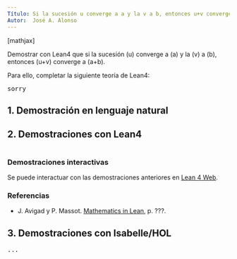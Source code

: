 ```yaml
---
Título: Si la sucesión u converge a a y la v a b, entonces u+v converge a a+b
Autor:  José A. Alonso
---
```


[mathjax]

Demostrar con Lean4 que si la sucesión \(u\) converge a \(a\) y la \(v\) a \(b\), entonces \(u+v\) converge a \(a+b\).

Para ello, completar la siguiente teoría de Lean4:

<pre lang="lean">
sorry
</pre>
<!--more-->

<h2>1. Demostración en lenguaje natural</h2>

<h2>2. Demostraciones con Lean4</h2>

<pre lang="lean">
</pre>

<h3>Demostraciones interactivas</h3>

Se puede interactuar con las demostraciones anteriores en <a href="https://live.lean-lang.org/#url=https://raw.githubusercontent.com/jaalonso/Calculemus2/main/src/???" rel="noopener noreferrer" target="_blank">Lean 4 Web</a>.

<h3>Referencias</h3>

<ul>
<li> J. Avigad y P. Massot. <a href="https://bit.ly/3U4UjBk">Mathematics in Lean</a>, p. ???.</li>
</ul>

<h2>3. Demostraciones con Isabelle/HOL</h2>

<pre lang="isar">
...
</pre>
